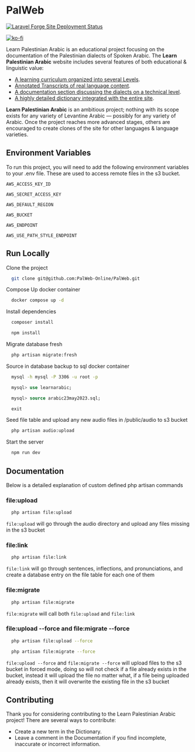 # PalWeb

[![Laravel Forge Site Deployment Status](https://img.shields.io/endpoint?url=https%3A%2F%2Fforge.laravel.com%2Fsite-badges%2Fbdedd1f4-c30f-45be-8ab9-5762f3582b22%3Fdate%3D1&style=for-the-badge)](https://forge.laravel.com/servers/599230/sites/2318922)

[![ko-fi](https://ko-fi.com/img/githubbutton_sm.svg)](https://ko-fi.com/Z8Z754MZT)

Learn Palestinian Arabic</b> is an educational project focusing on the documentation of the Palestinian dialects of
Spoken Arabic. The <b>Learn Palestinian Arabic</b> website includes several features of both educational & linguistic
value:

- [A learning curriculum organized into several Levels](https://abdulbaha.xyz/lessons).
- [Annotated Transcripts of real language content](https://abdulbaha.xyz/texts).
- [A documentation section discussing the dialects on a technical level](https://abdulbaha.xyz/docs).
- [A highly detailed dictionary integrated with the entire site](https://abdulbaha.xyz/dictionary).

<b>Learn Palestinian Arabic</b> is an ambitious project; nothing with its scope exists for any variety of Levantine
Arabic — possibly for any variety of Arabic. Once the project reaches more advanced stages, others are encouraged to
create clones of the site for other languages & language varieties.

## Environment Variables

To run this project, you will need to add the following environment variables to your .env file. These are used to
access remote files in the s3 bucket.

`AWS_ACCESS_KEY_ID`

`AWS_SECRET_ACCESS_KEY`

`AWS_DEFAULT_REGION`

`AWS_BUCKET`

`AWS_ENDPOINT`

`AWS_USE_PATH_STYLE_ENDPOINT`

## Run Locally

Clone the project

```bash
  git clone git@github.com:PalWeb-Online/PalWeb.git
```

Compose Up docker container

```bash
  docker compose up -d
```

Install dependencies

```bash
  composer install
```

```bash
  npm install
```

Migrate database fresh

```bash
  php artisan migrate:fresh
```

Source in database backup to sql docker container

```bash
  mysql -h mysql -P 3306 -u root -p
```

```sql
  mysql> use learnarabic;
```

```sql
  mysql> source arabic23may2023.sql;
```

```sql
  exit
```

Seed file table and upload any new audio files in /public/audio to s3 bucket

```bash
  php artisan audio:upload
```

Start the server

```bash
  npm run dev
```

## Documentation

Below is a detailed explanation of custom defined php artisan commands

### file:upload

```bash
  php artisan file:upload
```

`file:upload` will go through the audio directory and upload any files missing in the s3 bucket

### file:link

```bash
  php artisan file:link
```

`file:link` will go through sentences, inflections, and pronunciations, and create a database entry on the file table
for each one of them

### file:migrate

```bash
  php artisan file:migrate
```

`file:migrate` will call both `file:upload` and `file:link`

### file:upload --force and file:migrate --force

```bash
  php artisan file:upload --force
```

```bash
  php artisan file:migrate --force
```

`file:upload --force` and `file:migrate --force` will upload files to the s3 bucket in forced mode, doing so will not 
check if a file already exists in the bucket, instead it will upload the file no matter what, if a file being uploaded
already exists, then it will overwrite the existing file in the s3 bucket

## Contributing

Thank you for considering contributing to the Learn Palestinian Arabic project! There are several ways to contribute:

- Create a new term in the Dictionary.
- Leave a comment in the Documentation if you find incomplete, inaccurate or incorrect information.

